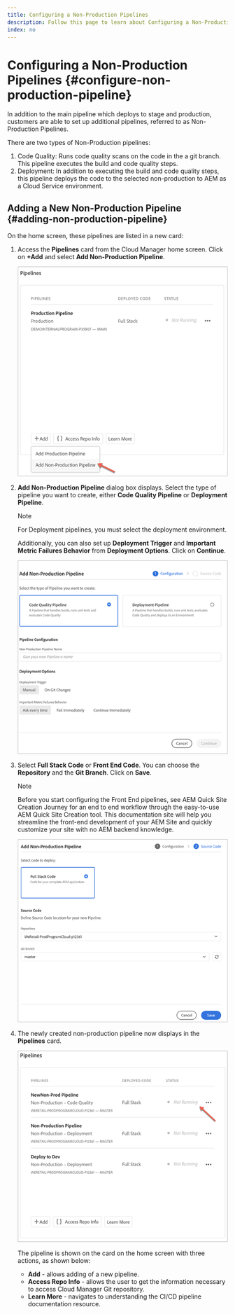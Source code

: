 ```yaml
---
title: Configuring a Non-Production Pipelines
description: Follow this page to learn about Configuring a Non-Production Pipeline in Cloud Manager
index: no
---
```


# Configuring a Non-Production Pipelines {#configure-non-production-pipeline}

In addition to the main pipeline which deploys to stage and production, customers are able to set up additional pipelines, referred to as Non-Production Pipelines.

There are two types of Non-Production pipelines:

1. Code Quality: Runs code quality scans on the code in the a git branch. This pipeline executes the build and code quality steps.
1. Deployment: In addition to executing the build and code quality steps, this pipeline deploys the code to the selected non-production to AEM as a Cloud Service environment.

## Adding a New Non-Production Pipeline {#adding-non-production-pipeline}

On the home screen, these pipelines are listed in a new card:

1. Access the **Pipelines** card from the Cloud Manager home screen. Click on **+Add** and select **Add Non-Production Pipeline**. 

   ![](/help/implementing/cloud-manager/assets/configure-pipeline/nonprod-pipeline-add1.png)

1. **Add Non-Production Pipeline**  dialog box displays. Select the type of pipeline you want to create, either **Code Quality Pipeline** or **Deployment Pipeline**.

   >[!NOTE]
   >For Deployment pipelines, you must select the deployment environment.

   Additionally, you can also set up **Deployment Trigger** and **Important Metric Failures Behavior** from **Deployment Options**. Click on **Continue**.

   ![](/help/implementing/cloud-manager/assets/configure-pipeline/nonprod-pipeline-add2.png)

1. Select **Full Stack Code** or **Front End Code**. You can choose the **Repository** and the **Git Branch**. Click on **Save**.

   >[!NOTE]
   >Before you start configuring the Front End pipelines, see AEM Quick Site Creation Journey for an end to end workflow through the easy-to-use AEM Quick Site Creation tool. This documentation site will help you streamline the front-end development of your AEM Site and quickly customize your site with no AEM backend knowledge.

   ![](/help/implementing/cloud-manager/assets/configure-pipeline/nonprod-pipeline-add3.png)

1. The newly created non-production pipeline now displays in the **Pipelines** card.

   ![](/help/implementing/cloud-manager/assets/configure-pipeline/nonprod-pipeline-add4.png)


   The pipeline is shown on the card on the home screen with three actions, as shown below:
   
   * **Add** - allows adding of a new pipeline.
   * **Access Repo Info** - allows the user to get the information necessary to access Cloud Manager Git repository.
   * **Learn More** - navigates to understanding the CI/CD pipeline documentation resource. 